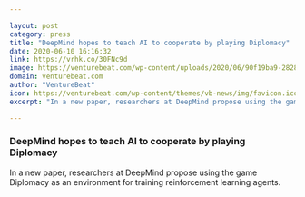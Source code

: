 ```yaml
---

layout: post
category: press
title: "DeepMind hopes to teach AI to cooperate by playing Diplomacy"
date: 2020-06-10 16:16:32
link: https://vrhk.co/30FNc9d
image: https://venturebeat.com/wp-content/uploads/2020/06/90f19ba9-2828-4f1f-b15f-32a826086c8b-e1591803634502.png?w=1200&strip=all
domain: venturebeat.com
author: "VentureBeat"
icon: https://venturebeat.com/wp-content/themes/vb-news/img/favicon.ico
excerpt: "In a new paper, researchers at DeepMind propose using the game Diplomacy as an environment for training reinforcement learning agents."

---
```


### DeepMind hopes to teach AI to cooperate by playing Diplomacy

In a new paper, researchers at DeepMind propose using the game Diplomacy as an environment for training reinforcement learning agents.